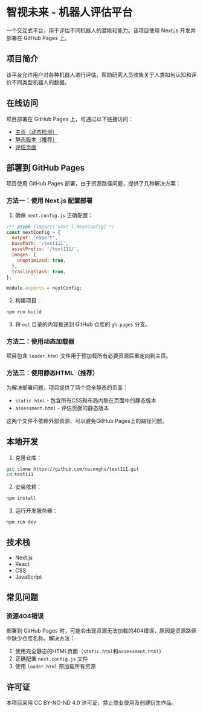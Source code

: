 # 智视未来 - 机器人评估平台

一个交互式平台，用于评估不同机器人的潜能和能力。该项目使用 Next.js 开发并部署在 GitHub Pages 上。

## 项目简介

该平台允许用户对各种机器人进行评估，帮助研究人员收集关于人类如何认知和评价不同类型机器人的数据。

## 在线访问

项目部署在 GitHub Pages 上，可通过以下链接访问：

- [主页（动态检测）](https://xuconghu.github.io/test111/index.html)
- [静态版本（推荐）](https://xuconghu.github.io/test111/static.html)
- [评估页面](https://xuconghu.github.io/test111/assessment.html)

## 部署到 GitHub Pages

项目使用 GitHub Pages 部署，由于资源路径问题，提供了几种解决方案：

### 方法一：使用 Next.js 配置部署

1. 确保 `next.config.js` 正确配置：

```js
/** @type {import('next').NextConfig} */
const nextConfig = {
  output: 'export',
  basePath: '/test111',
  assetPrefix: '/test111/',
  images: {
    unoptimized: true,
  },
  trailingSlash: true,
};

module.exports = nextConfig;
```

2. 构建项目：

```bash
npm run build
```

3. 将 `out` 目录的内容推送到 GitHub 仓库的 `gh-pages` 分支。

### 方法二：使用动态加载器

项目包含 `loader.html` 文件用于预加载所有必要资源后重定向到主页。

### 方法三：使用静态HTML（推荐）

为解决部署问题，项目提供了两个完全静态的页面：

- `static.html` - 包含所有CSS和布局内联在页面中的静态版本
- `assessment.html` - 评估页面的静态版本

这两个文件不依赖外部资源，可以避免GitHub Pages上的路径问题。

## 本地开发

1. 克隆仓库：

```bash
git clone https://github.com/xuconghu/test111.git
cd test111
```

2. 安装依赖：

```bash
npm install
```

3. 运行开发服务器：

```bash
npm run dev
```

## 技术栈

- Next.js
- React
- CSS
- JavaScript

## 常见问题

### 资源404错误

部署到 GitHub Pages 时，可能会出现资源无法加载的404错误，原因是资源路径中缺少仓库名称。解决方法：

1. 使用完全静态的HTML页面（`static.html`和`assessment.html`）
2. 正确配置 `next.config.js` 文件
3. 使用 `loader.html` 预加载所有资源

## 许可证

本项目采用 CC BY-NC-ND 4.0 许可证，禁止商业使用及创建衍生作品。 